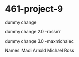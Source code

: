# 461-project-9
dummy change

dummy change 2.0 -rossmr

dummy change 3.0 -maxmichalec

Names: 
Madi Arnold
Michael Ross
